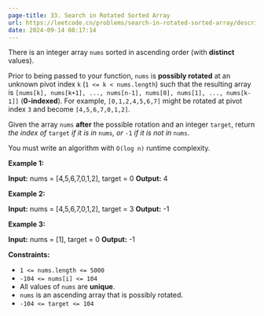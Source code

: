 ```yaml
---
page-title: 33. Search in Rotated Sorted Array
url: https://leetcode.cn/problems/search-in-rotated-sorted-array/description/
date: 2024-09-14 08:17:14
---
```

There is an integer array `nums` sorted in ascending order (with **distinct** values).

Prior to being passed to your function, `nums` is **possibly rotated** at an unknown pivot index `k` (`1 <= k < nums.length`) such that the resulting array is `[nums[k], nums[k+1], ..., nums[n-1], nums[0], nums[1], ..., nums[k-1]]` (**0-indexed**). For example, `[0,1,2,4,5,6,7]` might be rotated at pivot index `3` and become `[4,5,6,7,0,1,2]`.

Given the array `nums` **after** the possible rotation and an integer `target`, return *the index of* `target` *if it is in* `nums`*, or* `-1` *if it is not in* `nums`.

You must write an algorithm with `O(log n)` runtime complexity.

**Example 1:**

**Input:** nums = \[4,5,6,7,0,1,2\], target = 0
**Output:** 4

**Example 2:**

**Input:** nums = \[4,5,6,7,0,1,2\], target = 3
**Output:** -1

**Example 3:**

**Input:** nums = \[1\], target = 0
**Output:** -1

**Constraints:**

-   `1 <= nums.length <= 5000`
-   `-104 <= nums[i] <= 104`
-   All values of `nums` are **unique**.
-   `nums` is an ascending array that is possibly rotated.
-   `-104 <= target <= 104`